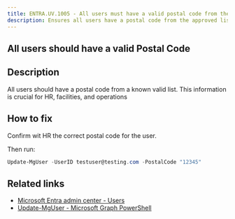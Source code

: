 ```yaml
---
title: ENTRA.UV.1005 - All users must have a valid postal code from the approved list
description: Ensures all users have a postal code from the approved list.
---
```

## All users should have a valid Postal Code

## Description

All users should have a postal code from a known valid list. This information is crucial for HR, facilities, and operations

## How to fix

Confirm wit HR the correct postal code for the user.

Then run:

```powershell
Update-MgUser -UserID testuser@testing.com -PostalCode "12345"
```

## Related links

- [Microsoft Entra admin center - Users](https://entra.microsoft.com/#view/Microsoft_AAD_UsersAndTenants/UserManagementMenuBlade/~/AllUsers/menuId/)
- [Update-MgUser - Microsoft Graph PowerShell](https://learn.microsoft.com/en-us/powershell/module/microsoft.graph.users/update-mguser)
